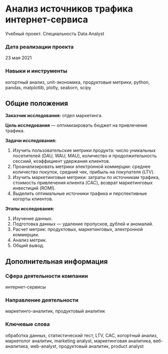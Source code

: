 # Анализ источников трафика интернет-сервиса
Учебный проект. Специальность Data Analyst

### Дата реализации проекта

23 мая 2021

### Навыки и инструменты

когортный анализ, unit-экономика, продуктовые метрики, python, pandas, matplotlib, plotly, seaborn, scipy

## Общие положения

**Заказчик исследования:** отдел маркетинга.

**Цель исследования** — оптимизировать бюджет на привлечение трафика.

**Задачи исследования:**

1. Изучить пользовательские метрики продукта: число уникальных посетителей (DAU, WAU, MAU), количество и продолжительность сессиий, коэффициент удержания клиентов.
2. Проанализировать метрики электронной коммерции: среднее количество покупок, средний чек, прибыль на покупателя (LTV).
3. Изучить маркетинговые метрики: затраты по источникам трафика, стоимость привлечения клиента (CAC), возврат маркетинговых инвестиций (ROMI).
4. Выделить оптимальные источники трафика и перспективные когорты клиентов.

**Этапы исследования:**

1. Изучение данных.
2. Подготовка данных — удаление пропусков, дублей и аномалий.
3. Расчет метрик: продуктовых, маркетинговых, электронной коммерции.
4. Анализ метрик.
5. Общий вывод.

## Дополнительная информация

### Сфера деятельности компании

интернет-сервисы

### Направление деятельности

маркетинго-аналитик, продуктовый аналитик

### Ключевые слова

обработка данных, статистический тест, LTV, CAC, когортный анализ, маркетолог аналитик, marketing analyst, маркетинговая аналитика, веб-аналитика, web-analyst, продуктовый аналитик, product analyst